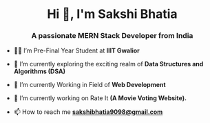 

<h1 align="center">Hi 👋, I'm Sakshi Bhatia</h1>
<h3 align="center">A passionate MERN Stack Developer from India</h3>

- 👩‍🎓 I’m Pre-Final Year Student at **IIIT Gwalior**

- 🌱 I’m currently exploring the exciting realm of **Data Structures and Algorithms (DSA)**

- 👯 I’m currently Working in Field of **Web Development**

- 🤝 I’m currently working on Rate It **(A Movie Voting Website).**

- 📫 How to reach me **sakshibhatia9098@gmail.com**

